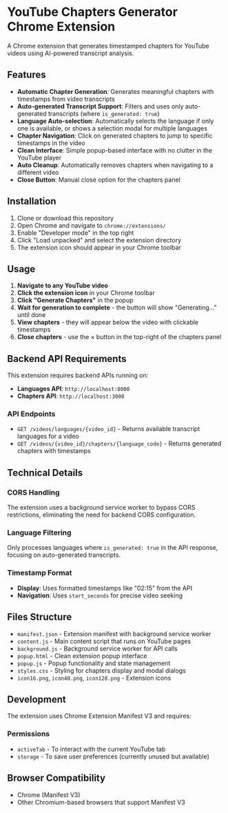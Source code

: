 # YouTube Chapters Generator Chrome Extension

A Chrome extension that generates timestamped chapters for YouTube videos using AI-powered transcript analysis.

## Features

- **Automatic Chapter Generation**: Generates meaningful chapters with timestamps from video transcripts
- **Auto-generated Transcript Support**: Filters and uses only auto-generated transcripts (where `is_generated: true`)
- **Language Auto-selection**: Automatically selects the language if only one is available, or shows a selection modal for multiple languages
- **Chapter Navigation**: Click on generated chapters to jump to specific timestamps in the video
- **Clean Interface**: Simple popup-based interface with no clutter in the YouTube player
- **Auto Cleanup**: Automatically removes chapters when navigating to a different video
- **Close Button**: Manual close option for the chapters panel

## Installation

1. Clone or download this repository
2. Open Chrome and navigate to `chrome://extensions/`
3. Enable "Developer mode" in the top right
4. Click "Load unpacked" and select the extension directory
5. The extension icon should appear in your Chrome toolbar

## Usage

1. **Navigate to any YouTube video**
2. **Click the extension icon** in your Chrome toolbar
3. **Click "Generate Chapters"** in the popup
4. **Wait for generation to complete** - the button will show "Generating..." until done
5. **View chapters** - they will appear below the video with clickable timestamps
6. **Close chapters** - use the × button in the top-right of the chapters panel

## Backend API Requirements

This extension requires backend APIs running on:
- **Languages API**: `http://localhost:8000`
- **Chapters API**: `http://localhost:3000`

### API Endpoints

- `GET /videos/languages/{video_id}` - Returns available transcript languages for a video
- `GET /videos/{video_id}/chapters/{language_code}` - Returns generated chapters with timestamps

## Technical Details

### CORS Handling
The extension uses a background service worker to bypass CORS restrictions, eliminating the need for backend CORS configuration.

### Language Filtering
Only processes languages where `is_generated: true` in the API response, focusing on auto-generated transcripts.

### Timestamp Format
- **Display**: Uses formatted timestamps like "02:15" from the API
- **Navigation**: Uses `start_seconds` for precise video seeking

## Files Structure

- `manifest.json` - Extension manifest with background service worker
- `content.js` - Main content script that runs on YouTube pages
- `background.js` - Background service worker for API calls
- `popup.html` - Clean extension popup interface
- `popup.js` - Popup functionality and state management
- `styles.css` - Styling for chapters display and modal dialogs
- `icon16.png`, `icon48.png`, `icon128.png` - Extension icons

## Development

The extension uses Chrome Extension Manifest V3 and requires:

### Permissions
- `activeTab` - To interact with the current YouTube tab
- `storage` - To save user preferences (currently unused but available)

## Browser Compatibility

- Chrome (Manifest V3)
- Other Chromium-based browsers that support Manifest V3